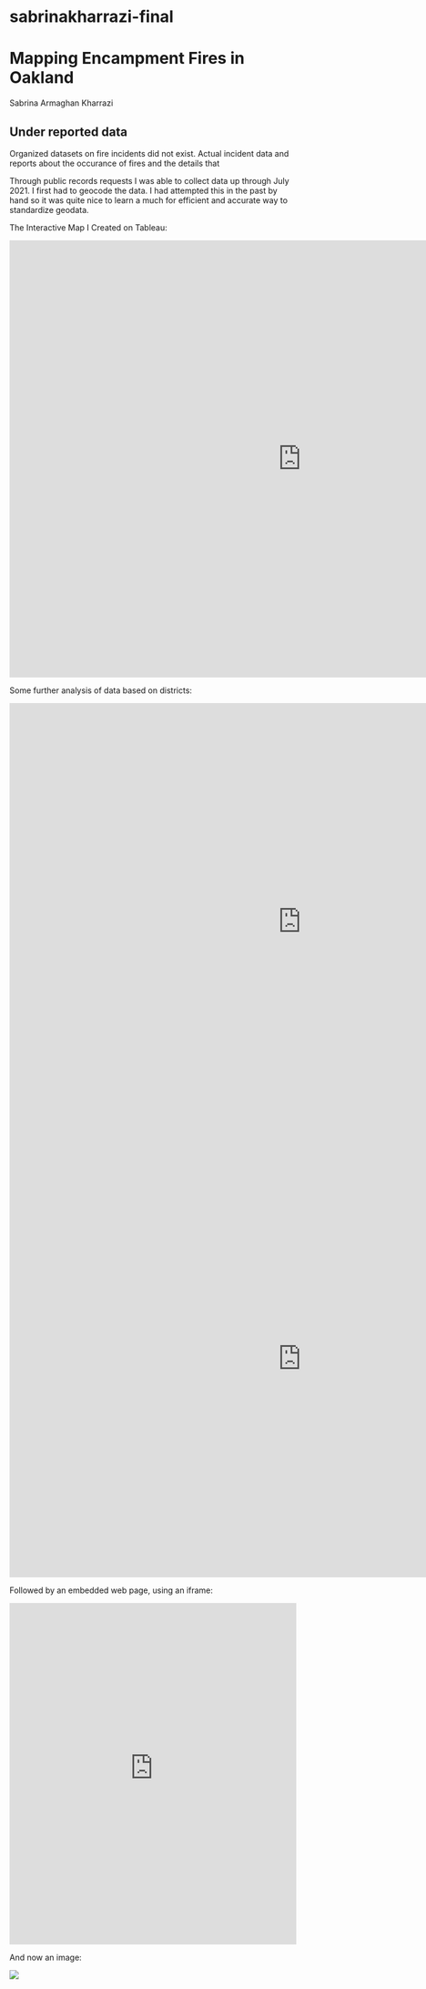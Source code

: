 # sabrinakharrazi-final
# Mapping Encampment Fires in Oakland
Sabrina Armaghan Kharrazi

## Under reported data

Organized datasets on fire incidents did not exist. Actual incident data and reports about the occurance of fires and the details that

Through public records requests I was able to collect data up through July 2021. I first had to geocode the data. I had attempted this in the past by hand so it was quite nice to learn a much for efficient and accurate way to standardize geodata. 

The Interactive Map I Created on Tableau:

<iframe title="% of preterm births by race and state" aria-label="Range Plot" id="datawrapper-chart-S7Fcq" src="https://public.tableau.com/views/EncampmentFireIncidents/Totalfiresmap2?:language=en-US&publish=yes&:display_count=n&:origin=viz_share_link" scrolling="no" frameborder="0" style="width: 1024; min-width: 100% !important; border: none;" height="768"></iframe><script type="text/javascript">!function(){"use strict";window.addEventListener("message",(function(e){if(void 0!==e.data["datawrapper-height"]){var t=document.querySelectorAll("iframe");for(var a in e.data["datawrapper-height"])for(var r=0;r<t.length;r++){if(t[r].contentWindow===e.source)t[r].style.height=e.data["datawrapper-height"][a]+"px"}}}))}();
</script>


Some further analysis of data based on districts:

<iframe title="% of preterm births by race and state" aria-label="Range Plot" id="datawrapper-chart-S7Fcq" src="https://public.tableau.com/views/EncampmentFiresPerDistrict/Sheet4?:language=en-US&publish=yes&:display_count=n&:origin=viz_share_link" scrolling="no" frameborder="0" style="width: 1024; min-width: 100% !important; border: none;" height="768"></iframe><script type="text/javascript">!function(){"use strict";window.addEventListener("message",(function(e){if(void 0!==e.data["datawrapper-height"]){var t=document.querySelectorAll("iframe");for(var a in e.data["datawrapper-height"])for(var r=0;r<t.length;r++){if(t[r].contentWindow===e.source)t[r].style.height=e.data["datawrapper-height"][a]+"px"}}}))}();
</script>

<iframe title="% of preterm births by race and state" aria-label="Range Plot" id="datawrapper-chart-S7Fcq" src="https://public.tableau.com/views/RiskbyNeighborhood/Sheet5?:language=en-US&publish=yes&:display_count=n&:origin=viz_share_link" scrolling="no" frameborder="0" style="width: 1024; min-width: 100% !important; border: none;" height="768"></iframe><script type="text/javascript">!function(){"use strict";window.addEventListener("message",(function(e){if(void 0!==e.data["datawrapper-height"]){var t=document.querySelectorAll("iframe");for(var a in e.data["datawrapper-height"])for(var r=0;r<t.length;r++){if(t[r].contentWindow===e.source)t[r].style.height=e.data["datawrapper-height"][a]+"px"}}}))}();
</script>

Followed by an embedded web page, using an iframe:

<iframe width="100%" height="600" frameborder="0" scrolling="no" src="https://oaklandca.nextrequest.com/requests/21-7640"></iframe>

And now an image:

![](./img/us-deaths-chart.png)